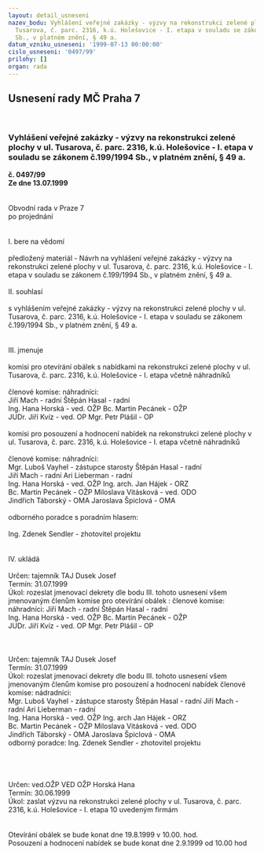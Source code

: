 ```yaml
---
layout: detail_usneseni
nazev_bodu: Vyhlášení veřejné zakázky - výzvy na rekonstrukci zelené plochy v ul.
  Tusarova, č. parc. 2316, k.ú. Holešovice - I. etapa v souladu se zákonem č.199/1994
  Sb., v platném znění, § 49 a.
datum_vzniku_usneseni: '1999-07-13 00:00:00'
cislo_usneseni: '0497/99'
prilohy: []
organ: rada
---
```

<div id="ucUsn_pList" class="usn">
	<span><h2>Usnesení rady MČ Praha 7 </h2>
<br></span><div class="standBody">
<span><h3>Vyhlášení veřejné zakázky - výzvy na rekonstrukci zelené plochy v ul. Tusarova, č. parc. 2316, k.ú. Holešovice - I. etapa v souladu se zákonem č.199/1994 Sb., v platném znění, § 49 a.</h3></span><div class="center">
		<strong>č. 0497/99</strong><br>
	</div>
<div class="center">
		<strong>Ze dne 13.07.1999</strong><br><br>
	</div>
<br>Obvodní rada v Praze 7<br>po projednání<br><br><br>I.	bere na vědomí<br><br> předložený materiál -  Návrh na vyhlášení veřejné zakázky - výzvy na rekonstrukci zelené plochy v ul. Tusarova, č. parc. 2316, k.ú. Holešovice - I. etapa v souladu se zákonem č.199/1994 Sb., v platném znění, § 49 a.<br><br>II.	souhlasí <br><br>s vyhlášením veřejné zakázky - výzvy na rekonstrukci zelené plochy v ul. Tusarova, č. parc. 2316, k.ú. Holešovice - I. etapa v souladu se zákonem č.199/1994 Sb., v platném znění, § 49 a.<br><br><br>III.	jmenuje<br><br>komisi pro otevírání obálek s nabídkami na rekonstrukci zelené plochy v ul. Tusarova, č. parc. 2316, k.ú. Holešovice - I. etapa včetně náhradníků <br><br>členové komise:                                                                     náhradníci:<br>Jiří Mach   - radní                                                                   Štěpán Hasal - radní<br>Ing. Hana Horská - ved. OŽP                                                  Bc. Martin Pecánek  - OŽP<br>JUDr. Jiří Kvíz  - ved. OP                                                       Mgr. Petr Plášil - OP <br><br>komisi pro posouzení a hodnocení nabídek na rekonstrukci zelené plochy v ul. Tusarova, č. parc. 2316, k.ú. Holešovice - I. etapa včetně náhradníků <br><br>členové komise:                                                                      náhradníci:<br>Mgr. Luboš Vayhel - zástupce starosty                                  Štěpán Hasal - radní<br>Jiří Mach - radní                                                                   Ari Lieberman - radní<br>Ing. Hana Horská - ved. OŽP                                                Ing. arch. Jan Hájek - ORZ         <br>Bc. Martin Pecánek - OŽP                                                    Miloslava Vitásková - ved. ODO <br>Jindřich Táborský - OMA                                                     Jaroslava Špiclová - OMA  <br><br>odborného poradce  s poradním hlasem:<br><br>Ing. Zdenek  Sendler - zhotovitel projektu                                   <br><br><br>IV.	ukládá <br><br> Určen:	tajemník	TAJ Dusek Josef<br>Termín: 31.07.1999<br>Úkol:	rozeslat jmenovací dekrety dle bodu III. tohoto usnesení všem jmenovaným členům komise pro otevírání obálek :                                                                                                     členové komise:                                            náhradníci:                                                        Jiří Mach   - radní                                        Štěpán Hasal - radní<br>                  Ing. Hana Horská -  ved. OŽP                      Bc. Martin Pecánek  - OŽP<br>                  JUDr. Jiří Kvíz  - ved. OP                           Mgr. Petr Plášil - OP                                                                                                                                                                                                                         <br> <br><br><br> Určen:	tajemník	TAJ Dusek Josef<br>Termín: 31.07.1999<br>Úkol:	rozeslat jmenovací dekrety dle bodu III. tohoto usnesení všem jmenovaným členům komise pro posouzení a hodnocení nabídek                                                                                   členové komise:                                                   nádradníci:<br>                   Mgr. Luboš Vayhel - zástupce starosty              Štěpán Hasal - radní                                           Jiří Mach - radní                                                Ari Lieberman - radní<br>                  Ing. Hana Horská -  ved. OŽP                            Ing. arch Jan Hájek  -  ORZ        <br>                  Bc. Martin Pecánek - OŽP                                 Miloslava Vitásková  - ved. ODO<br>                  Jindřich Táborský - OMA                                  Jaroslava Špiclová -  OMA<br>                    odborný poradce: Ing. Zdenek Sendler - zhotovitel projektu <br>  <br><br><br><br> Určen:	ved.OŽP	VED OŽP Horská Hana<br>Termín: 30.06.1999<br>Úkol:	zaslat výzvu na rekonstrukci zelené plochy v ul. Tusarova, č. parc. 2316, k.ú. Holešovice - I. etapa  10 uvedeným  firmám <br> <br><br>Otevírání obálek se bude konat dne  19.8.1999 v 10.00. hod.<br>Posouzení a hodnocení nabídek se bude konat dne 2.9.1999  od 10.00 hod <br>
</div>
</div>
